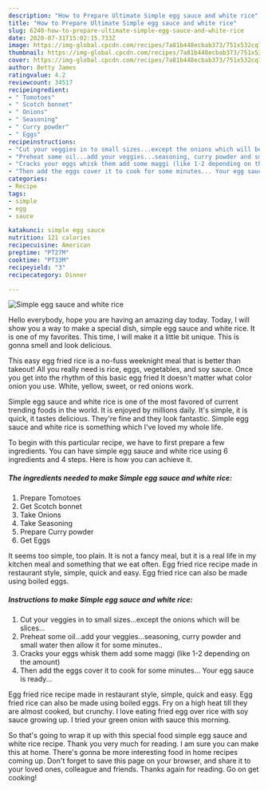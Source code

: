 ```yaml
---
description: "How to Prepare Ultimate Simple egg sauce and white rice"
title: "How to Prepare Ultimate Simple egg sauce and white rice"
slug: 6240-how-to-prepare-ultimate-simple-egg-sauce-and-white-rice
date: 2020-07-31T15:02:15.733Z
image: https://img-global.cpcdn.com/recipes/7a81b448ecbab373/751x532cq70/simple-egg-sauce-and-white-rice-recipe-main-photo.jpg
thumbnail: https://img-global.cpcdn.com/recipes/7a81b448ecbab373/751x532cq70/simple-egg-sauce-and-white-rice-recipe-main-photo.jpg
cover: https://img-global.cpcdn.com/recipes/7a81b448ecbab373/751x532cq70/simple-egg-sauce-and-white-rice-recipe-main-photo.jpg
author: Betty James
ratingvalue: 4.2
reviewcount: 34517
recipeingredient:
- " Tomotoes"
- " Scotch bonnet"
- " Onions"
- " Seasoning"
- " Curry powder"
- " Eggs"
recipeinstructions:
- "Cut your veggies in to small sizes...except the onions which will be slices..."
- "Preheat some oil...add your veggies...seasoning, curry powder and small water then allow it for some minutes.."
- "Cracks your eggs whisk them add some maggi (like 1-2 depending on the amount)"
- "Then add the eggs cover it to cook for some minutes... Your egg sauce is ready..."
categories:
- Recipe
tags:
- simple
- egg
- sauce

katakunci: simple egg sauce 
nutrition: 121 calories
recipecuisine: American
preptime: "PT27M"
cooktime: "PT33M"
recipeyield: "3"
recipecategory: Dinner

---
```



![Simple egg sauce and white rice](https://img-global.cpcdn.com/recipes/7a81b448ecbab373/751x532cq70/simple-egg-sauce-and-white-rice-recipe-main-photo.jpg)

Hello everybody, hope you are having an amazing day today. Today, I will show you a way to make a special dish, simple egg sauce and white rice. It is one of my favorites. This time, I will make it a little bit unique. This is gonna smell and look delicious.

This easy egg fried rice is a no-fuss weeknight meal that is better than takeout! All you really need is rice, eggs, vegetables, and soy sauce. Once you get into the rhythm of this basic egg fried It doesn&#39;t matter what color onion you use. White, yellow, sweet, or red onions work.

Simple egg sauce and white rice is one of the most favored of current trending foods in the world. It is enjoyed by millions daily. It's simple, it is quick, it tastes delicious. They're fine and they look fantastic. Simple egg sauce and white rice is something which I've loved my whole life.


To begin with this particular recipe, we have to first prepare a few ingredients. You can have simple egg sauce and white rice using 6 ingredients and 4 steps. Here is how you can achieve it.

<!--inarticleads1-->

##### The ingredients needed to make Simple egg sauce and white rice:

1. Prepare  Tomotoes
1. Get  Scotch bonnet
1. Take  Onions
1. Take  Seasoning
1. Prepare  Curry powder
1. Get  Eggs


It seems too simple, too plain. It is not a fancy meal, but it is a real life in my kitchen meal and something that we eat often. Egg fried rice recipe made in restaurant style, simple, quick and easy. Egg fried rice can also be made using boiled eggs. 

<!--inarticleads2-->

##### Instructions to make Simple egg sauce and white rice:

1. Cut your veggies in to small sizes...except the onions which will be slices...
1. Preheat some oil...add your veggies...seasoning, curry powder and small water then allow it for some minutes..
1. Cracks your eggs whisk them add some maggi (like 1-2 depending on the amount)
1. Then add the eggs cover it to cook for some minutes... Your egg sauce is ready...


Egg fried rice recipe made in restaurant style, simple, quick and easy. Egg fried rice can also be made using boiled eggs. Fry on a high heat till they are almost cooked, but crunchy. I love eating fried egg over rice with soy sauce growing up. I tried your green onion with sauce this morning. 

So that's going to wrap it up with this special food simple egg sauce and white rice recipe. Thank you very much for reading. I am sure you can make this at home. There's gonna be more interesting food in home recipes coming up. Don't forget to save this page on your browser, and share it to your loved ones, colleague and friends. Thanks again for reading. Go on get cooking!
